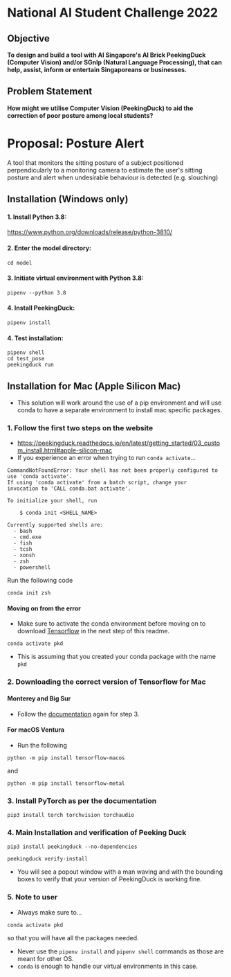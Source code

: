 # <AI Singapore> National AI Student Challenge 2022

## Objective
**To design and build a tool with AI Singapore's AI Brick PeekingDuck (Computer Vision) and/or SGnlp (Natural Language Processing), that can help, assist, inform or entertain Singaporeans or businesses.**

## Problem Statement

**How might we utilise Computer Vision (PeekingDuck) to aid the correction of poor posture among local students?**

# Proposal: Posture Alert

A tool that monitors the sitting posture of a subject positioned perpendicularly to a monitoring camera to estimate the user's sitting posture and alert when undesirable behaviour is detected (e.g. slouching)

## Installation (Windows only)

#### 1. Install Python 3.8:
https://www.python.org/downloads/release/python-3810/

#### 2. Enter the model directory:
``` 
cd model
```

#### 3. Initiate virtual environment with Python 3.8:
```
pipenv --python 3.8
```

#### 4. Install PeekingDuck:
```
pipenv install
```

#### 4. Test installation:
```
pipenv shell
cd test_pose
peekingduck run
```

## Installation for Mac (Apple Silicon Mac)
- This solution will work around the use of a pip environment and will use conda to have a separate environment to install mac specific packages.

### 1. Follow the first two steps on the website
- https://peekingduck.readthedocs.io/en/latest/getting_started/03_custom_install.html#apple-silicon-mac
- If you experience an error when trying to run `conda activate`...
```shell
CommandNotFoundError: Your shell has not been properly configured to use 'conda activate'.
If using 'conda activate' from a batch script, change your
invocation to 'CALL conda.bat activate'.

To initialize your shell, run

    $ conda init <SHELL_NAME>

Currently supported shells are:
  - bash
  - cmd.exe
  - fish
  - tcsh
  - xonsh
  - zsh
  - powershell
```

Run the following code
```shell
conda init zsh
```
#### Moving on from the error

-  Make sure to activate the conda environment before moving on to download [Tensorflow](#2-downloading-the-correct-version-of-tensorflow-for-mac) in the next step of this readme.
```shell
conda activate pkd
```
- This is assuming that you created your conda package with the name `pkd`
### 2. Downloading the correct version of Tensorflow for Mac

#### Monterey and Big Sur
- Follow the [documentation](https://peekingduck.readthedocs.io/en/latest/getting_started/03_custom_install.html#apple-silicon-mac) again for step 3.

#### For macOS Ventura
- Run the following
```shell
python -m pip install tensorflow-macos
```
and
```shell
python -m pip install tensorflow-metal
```

### 3. Install PyTorch as per the documentation
```shell
pip3 install torch torchvision torchaudio
```

### 4. Main Installation and verification of Peeking Duck
```shell
pip3 install peekingduck --no-dependencies

peekingduck verify-install
```
- You will see a popout window with a man waving and with the bounding boxes to verify that your version of PeekingDuck is working fine. 


### 5. Note to user
- Always make sure to...
```shell
conda activate pkd
```
so that you will have all the packages needed.
- Never use the `pipenv install` and `pipenv shell` commands as those are meant for other OS.
- `conda` is enough to handle our virtual environments in this case.